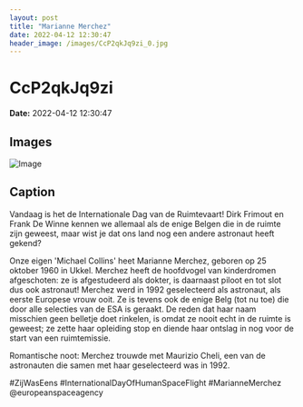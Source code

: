 ```yaml
---
layout: post
title: "Marianne Merchez"
date: 2022-04-12 12:30:47
header_image: /images/CcP2qkJq9zi_0.jpg
---
```


# CcP2qkJq9zi

**Date:** 2022-04-12 12:30:47

## Images

![Image](/zij.was.eens/images/CcP2qkJq9zi_0.jpg)

## Caption

Vandaag is het de Internationale Dag van de Ruimtevaart! Dirk Frimout en Frank De Winne kennen we allemaal als de enige Belgen die in de ruimte zijn geweest, maar wist je dat ons land nog een andere astronaut heeft gekend? 

Onze eigen 'Michael Collins' heet Marianne Merchez, geboren op 25 oktober 1960 in Ukkel. Merchez heeft de hoofdvogel van kinderdromen afgeschoten: ze is afgestudeerd als dokter, is daarnaast piloot en tot slot dus ook astronaut! Merchez werd in 1992 geselecteerd als astronaut, als eerste Europese vrouw ooit. Ze is tevens ook de enige Belg (tot nu toe) die door alle selecties van de ESA is geraakt. De reden dat haar naam misschien geen belletje doet rinkelen, is omdat ze nooit echt in de ruimte is geweest; ze zette haar opleiding stop en diende haar ontslag in nog voor de start van een ruimtemissie. 

Romantische noot: Merchez trouwde met Maurizio Cheli, een van de astronauten die samen met haar geselecteerd was in 1992.

#ZijWasEens #InternationalDayOfHumanSpaceFlight #MarianneMerchez @europeanspaceagency

